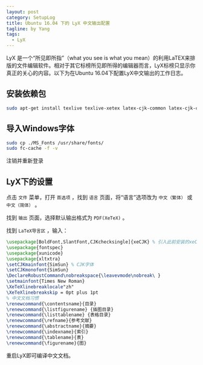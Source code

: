 ```yaml
---
layout: post
category: SetupLog
title: Ubuntu 16.04 下的 LyX 中文输出配置
tagline: by Yang
tags: 
  - LyX
---
```


LyX 是一个“所见即所指”（what you see is what you mean）的利用LaTEX来排版的文件编辑软件。相对于其它标榜所见即所得的编辑器而言，LyX标榜只显示你真正的关心的内容。以下为在Ubuntu 16.04下配置LyX中文输出的工作日志。

<!--more-->

## 安装依赖包

```sh
sudo apt-get install texlive texlive-xetex latex-cjk-common latex-cjk-chinese
```

## 导入Windows字体

```sh
sudo cp ./MS_Fonts /usr/share/fonts/
sudo fc-cache -f -v
```

注销并重新登录

## LyX下的设置

点击 `文件` 菜单，打开 `首选项` ，找到 `语言` 页面，将“语言”选项改为 `中文（繁体）` 或 `中文（简体）` 。

找到 `输出` 页面，选择默认输出格式为 `PDF(XeTeX)` 。

找到 `LaTeX导言区` ，输入：

```tex
\usepackage[BoldFont,SlantFont,CJKchecksingle]{xeCJK} % 引入此前安装的xeCJK包
\usepackage{fontspec}
\usepackage{xunicode}
\usepackage{xltxtra}
\setCJKmainfont{SimSun} % CJK字体
\setCJKmonofont{SimSun}
\DeclareRobustCommand\nobreakspace{\leavevmode\nobreak\ }
\setmainfont{Times New Roman}
\XeTeXlinebreaklocale"zh"
\XeTeXlinebreakskip = 0pt plus 1pt
% 中文文档习惯
\renewcommand{\contentsname}{目录}
\renewcommand{\listfigurename} {插图目录}
\renewcommand{\listtablename} {表格目录}
\renewcommand{\refname}{参考文献}
\renewcommand{\abstractname}{摘要}
\renewcommand{\indexname}{索引}
\renewcommand{\tablename}{表}
\renewcommand{\figurename}{图}
```

重启LyX即可编译中文文档。
